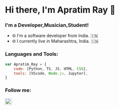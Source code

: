 # Hi there, I'm Apratim Ray 👋
### I'm a Developer,Musician,Student!

- 🌐 I'm a software developer from India. 🇮🇳
- 🌐 I currently live in Maharashtra, India. 🇮🇳




### Languages and Tools:

```javascript
var Apratim_Ray = {
	code: [Python, TS, JS, HTML, CSS],
	tools: [VScode, Node.js, Jupyter],
}
```

### Follow me:
[<img align="left" alt="Apratim Ray | YouTube" width="22px" src="https://cdn.jsdelivr.net/npm/simple-icons@v3/icons/youtube.svg" />][youtube]


[youtube]: https://www.youtube.com/channel/UCbx4rrZHpvct5bE_TcDK6Lw
